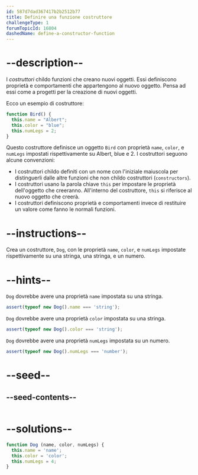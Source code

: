 ```yaml
---
id: 587d7dad367417b2b2512b77
title: Definire una funzione costruttore
challengeType: 1
forumTopicId: 16804
dashedName: define-a-constructor-function
---
```


# --description--

I <dfn>costruttori</dfn> childo funzioni che creano nuovi oggetti. Essi definiscono proprietà e comportamenti che appartengono al nuovo oggetto. Pensa ad essi come a progetti per la creazione di nuovi oggetti.

Ecco un esempio di costruttore:

```js
function Bird() {
  this.name = "Albert";
  this.color = "blue";
  this.numLegs = 2;
}
```

Questo costruttore definisce un oggetto `Bird` con proprietà `name`, `color`, e `numLegs` impostati rispettivamente su Albert, blue e 2. I costruttori seguono alcune convenzioni:

<ul><li>I costruttori childo definiti con un nome con l'iniziale maiuscola per distinguerli dalle altre funzioni che non childo costruttori (<code>constructors</code>).</li><li>I costruttori usano la parola chiave <code>this</code> per impostare le proprietà dell'oggetto che creeranno. All'interno del costruttore, <code>this</code> si riferisce al nuovo oggetto che creerà.</li><li>I costruttori definiscono proprietà e comportamenti invece di restituire un valore come fanno le normali funzioni.</li></ul>

# --instructions--

Crea un costruttore, `Dog`, con le proprietà `name`, `color`, e `numLegs` impostate rispettivamente su una stringa, una stringa, e un numero.

# --hints--

`Dog` dovrebbe avere una proprietà `name` impostata su una stringa.

```js
assert(typeof new Dog().name === 'string');
```

`Dog` dovrebbe avere una proprietà `color` impostata su una stringa.

```js
assert(typeof new Dog().color === 'string');
```

`Dog` dovrebbe avere una proprietà `numLegs` impostata su un numero.

```js
assert(typeof new Dog().numLegs === 'number');
```

# --seed--

## --seed-contents--

```js

```

# --solutions--

```js
function Dog (name, color, numLegs) {
  this.name = 'name';
  this.color = 'color';
  this.numLegs = 4;
}
```
